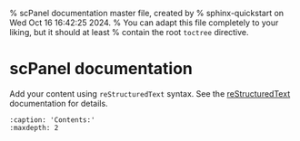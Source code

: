 % scPanel documentation master file, created by
% sphinx-quickstart on Wed Oct 16 16:42:25 2024.
% You can adapt this file completely to your liking, but it should at least
% contain the root `toctree` directive.

# scPanel documentation

Add your content using `reStructuredText` syntax. See the
[reStructuredText](https://www.sphinx-doc.org/en/master/usage/restructuredtext/index.html)
documentation for details.

```{toctree}
:caption: 'Contents:'
:maxdepth: 2
```
